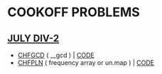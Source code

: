 # COOKOFF PROBLEMS

## [JULY DIV-2](https://www.codechef.com/COOK131B?order=desc&sortBy=successful_submissions)

* [CHFGCD](https://www.codechef.com/COOK131B/problems/CHFGCD) ( __gcd )      |     [CODE](https://github.com/CaptNikh/CP-Problems/blob/fe4be9f5b71d38a39ff2e601bab987fbd9474669/CODECHEF/COOKOFF/July%20div2/CHFGCD.cpp)             
* [CHFPLN](https://www.codechef.com/COOK131B/problems/CHFPLN)  ( frequency array or un.map )      |     [CODE](https://github.com/CaptNikh/CP-Problems/blob/fe4be9f5b71d38a39ff2e601bab987fbd9474669/CODECHEF/COOKOFF/July%20div2/CHFPLN.cpp)  

